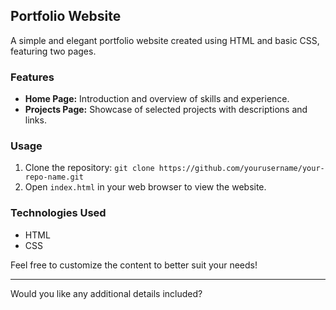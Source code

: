 ## Portfolio Website

A simple and elegant portfolio website created using HTML and basic CSS, featuring two pages.

### Features
- **Home Page:** Introduction and overview of skills and experience.
- **Projects Page:** Showcase of selected projects with descriptions and links.

### Usage
1. Clone the repository: `git clone https://github.com/yourusername/your-repo-name.git`
2. Open `index.html` in your web browser to view the website.

### Technologies Used
- HTML
- CSS

Feel free to customize the content to better suit your needs!

---

Would you like any additional details included?
